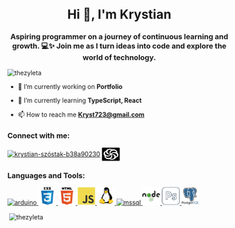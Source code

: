 <h1 align="center">Hi 👋, I'm Krystian</h1>
<h3 align="center">Aspiring programmer on a journey of continuous learning and growth. 💻✨ Join me as I turn ideas into code and explore the world of technology.</h3>

<p align="left"> <img src="https://komarev.com/ghpvc/?username=thezyleta&label=Profile%20views&color=0e75b6&style=flat" alt="thezyleta" /> </p>

- 🔭 I’m currently working on **Portfolio**

- 🌱 I’m currently learning **TypeScript, React**

- 📫 How to reach me **Kryst723@gmail.com**

<h3 align="left">Connect with me:</h3>
<p align="left">
<a href="https://linkedin.com/in/krystian-szóstak-b38a90230" target="blank"><img align="center" src="https://raw.githubusercontent.com/rahuldkjain/github-profile-readme-generator/master/src/images/icons/Social/linked-in-alt.svg" alt="krystian-szóstak-b38a90230" height="30" width="40" /></a>
<a href="https://www.hackerrank.com/thezyleta" target="blank"><img align="center" src="https://github.com/TheZyleta/TheZyleta/blob/main/codewars-svgrepo-com.svg" alt="thezyleta" height="30" width="40" /></a>
</p>

<h3 align="left">Languages and Tools:</h3>
<p align="left"> <a href="https://www.arduino.cc/" target="_blank" rel="noreferrer"> <img src="https://cdn.worldvectorlogo.com/logos/arduino-1.svg" alt="arduino" width="40" height="40"/> </a> <a href="https://www.w3schools.com/css/" target="_blank" rel="noreferrer"> <img src="https://raw.githubusercontent.com/devicons/devicon/master/icons/css3/css3-original-wordmark.svg" alt="css3" width="40" height="40"/> </a> <a href="https://www.w3.org/html/" target="_blank" rel="noreferrer"> <img src="https://raw.githubusercontent.com/devicons/devicon/master/icons/html5/html5-original-wordmark.svg" alt="html5" width="40" height="40"/> </a> <a href="https://developer.mozilla.org/en-US/docs/Web/JavaScript" target="_blank" rel="noreferrer"> <img src="https://raw.githubusercontent.com/devicons/devicon/master/icons/javascript/javascript-original.svg" alt="javascript" width="40" height="40"/> </a> <a href="https://www.linux.org/" target="_blank" rel="noreferrer"> <img src="https://raw.githubusercontent.com/devicons/devicon/master/icons/linux/linux-original.svg" alt="linux" width="40" height="40"/> </a> <a href="https://www.microsoft.com/en-us/sql-server" target="_blank" rel="noreferrer"> <img src="https://www.svgrepo.com/show/303229/microsoft-sql-server-logo.svg" alt="mssql" width="40" height="40"/> </a> <a href="https://nodejs.org" target="_blank" rel="noreferrer"> <img src="https://raw.githubusercontent.com/devicons/devicon/master/icons/nodejs/nodejs-original-wordmark.svg" alt="nodejs" width="40" height="40"/> </a> <a href="https://www.photoshop.com/en" target="_blank" rel="noreferrer"> <img src="https://raw.githubusercontent.com/devicons/devicon/master/icons/photoshop/photoshop-line.svg" alt="photoshop" width="40" height="40"/> </a> <a href="https://www.postgresql.org" target="_blank" rel="noreferrer"> <img src="https://raw.githubusercontent.com/devicons/devicon/master/icons/postgresql/postgresql-original-wordmark.svg" alt="postgresql" width="40" height="40"/> </a> </p>

<p>&nbsp;<img align="center" src="https://github-readme-stats.vercel.app/api?username=thezyleta&show_icons=true&locale=en" alt="thezyleta" /></p>
